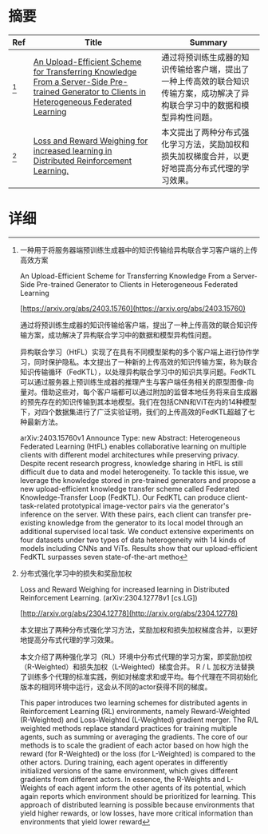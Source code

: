 # 摘要

| Ref | Title | Summary |
| --- | --- | --- |
| [^1] | [An Upload-Efficient Scheme for Transferring Knowledge From a Server-Side Pre-trained Generator to Clients in Heterogeneous Federated Learning](https://arxiv.org/abs/2403.15760) | 通过将预训练生成器的知识传输给客户端，提出了一种上传高效的联合知识传输方案，成功解决了异构联合学习中的数据和模型异构性问题。 |
| [^2] | [Loss and Reward Weighing for increased learning in Distributed Reinforcement Learning.](http://arxiv.org/abs/2304.12778) | 本文提出了两种分布式强化学习方法，奖励加权和损失加权梯度合并，以更好地提高分布式代理的学习效果。 |

# 详细

[^1]: 一种用于将服务器端预训练生成器中的知识传输给异构联合学习客户端的上传高效方案

    An Upload-Efficient Scheme for Transferring Knowledge From a Server-Side Pre-trained Generator to Clients in Heterogeneous Federated Learning

    [https://arxiv.org/abs/2403.15760](https://arxiv.org/abs/2403.15760)

    通过将预训练生成器的知识传输给客户端，提出了一种上传高效的联合知识传输方案，成功解决了异构联合学习中的数据和模型异构性问题。

    

    异构联合学习（HtFL）实现了在具有不同模型架构的多个客户端上进行协作学习，同时保护隐私。本文提出了一种新的上传高效的知识传输方案，称为联合知识传输循环（FedKTL），以处理异构联合学习中的知识共享问题。FedKTL可以通过服务器上预训练生成器的推理产生与客户端任务相关的原型图像-向量对。借助这些对，每个客户端都可以通过附加的监督本地任务将来自生成器的预先存在的知识传输到其本地模型。我们在包括CNN和ViT在内的14种模型下，对四个数据集进行了广泛实验证明，我们的上传高效的FedKTL超越了七种最新方法。

    arXiv:2403.15760v1 Announce Type: new  Abstract: Heterogeneous Federated Learning (HtFL) enables collaborative learning on multiple clients with different model architectures while preserving privacy. Despite recent research progress, knowledge sharing in HtFL is still difficult due to data and model heterogeneity. To tackle this issue, we leverage the knowledge stored in pre-trained generators and propose a new upload-efficient knowledge transfer scheme called Federated Knowledge-Transfer Loop (FedKTL). Our FedKTL can produce client-task-related prototypical image-vector pairs via the generator's inference on the server. With these pairs, each client can transfer pre-existing knowledge from the generator to its local model through an additional supervised local task. We conduct extensive experiments on four datasets under two types of data heterogeneity with 14 kinds of models including CNNs and ViTs. Results show that our upload-efficient FedKTL surpasses seven state-of-the-art metho
    
[^2]: 分布式强化学习中的损失和奖励加权

    Loss and Reward Weighing for increased learning in Distributed Reinforcement Learning. (arXiv:2304.12778v1 [cs.LG])

    [http://arxiv.org/abs/2304.12778](http://arxiv.org/abs/2304.12778)

    本文提出了两种分布式强化学习方法，奖励加权和损失加权梯度合并，以更好地提高分布式代理的学习效果。

    

    本文介绍了两种强化学习（RL）环境中分布式代理的学习方案，即奖励加权（R-Weighted）和损失加权（L-Weighted）梯度合并。 R / L 加权方法替换了训练多个代理的标准实践，例如对梯度求和或平均。每个代理在不同初始化版本的相同环境中运行，这会从不同的actor获得不同的梯度。

    This paper introduces two learning schemes for distributed agents in Reinforcement Learning (RL) environments, namely Reward-Weighted (R-Weighted) and Loss-Weighted (L-Weighted) gradient merger. The R/L weighted methods replace standard practices for training multiple agents, such as summing or averaging the gradients. The core of our methods is to scale the gradient of each actor based on how high the reward (for R-Weighted) or the loss (for L-Weighted) is compared to the other actors. During training, each agent operates in differently initialized versions of the same environment, which gives different gradients from different actors. In essence, the R-Weights and L-Weights of each agent inform the other agents of its potential, which again reports which environment should be prioritized for learning. This approach of distributed learning is possible because environments that yield higher rewards, or low losses, have more critical information than environments that yield lower reward
    

